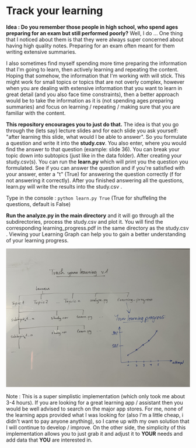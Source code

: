 # Track your learning

**Idea : Do you remember those people in high school, who spend ages preparing for an exam but still performed poorly?** Well, I do ... One thing that I noticed about them is that they were always super concerned about having high quality notes. Preparing for an exam often meant for them writing extensive summaries.  

I also sometimes find myself spending more time preparing the information that I'm going to learn, then actively learning and repeating the content. Hoping that somehow, the information that I'm working with will stick. This might work for small topics or topics that are not overly complex, however when you are dealing with extensive information that you want to learn in great detail (and you also face time constraints), then a better approach would be to take the information as it is (not spending ages preparing summaries) and focus on learning / repeating / making sure that you are familiar with the content.

**This repository encourages you to just do that.** The idea is that you go through the (lets say) lecture slides and for each slide you ask yourself: "after learning this slide, what would I be able to answer". So you formulate a question and write it into the **study.csv**. You also enter, where you would find the answer to that question (example: slide 36). You can break your topic down into subtopics (just like in the data folder). After creating your study.csv(s). You can run the **learn.py** which will print you the question you formulated. See if you can answer the question and if you're satisfied with your answer, enter a "t" (True) for answering the question correctly (f for not answering it correctly). After you finished answering all the questions, learn.py will write the results into the study.csv . 

Type in the console : `python learn.py True` (True for shuffeling the questions, default is False)

**Run the analyze.py in the main directory** and it will go through all the subdirectories, process the study.csv and plot it. You will find the corresponding learning_progress.pdf in the same directory as the study.csv . Viewing your Learning Graph can help you to gain a better understanding of your learning progress. 

<img src="img/idea.JPG">

Note : This is a super simplistic implementation (which only took me about 3-4 hours). If you are looking for a great learning app / assistant then you would be well advised to search on the major app stores. For me, none of the learning apps provided what I was looking for (also I'm a little cheap, i didn't want to pay anyone anything), so I came up with my own solution that I will continue to develop / improve. On the other side, the simplicity of this implementation allows you to just grab it and adjust it to **YOUR** needs and add data that **YOU** are interested in. 